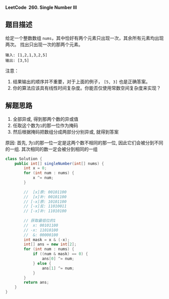 **LeetCode&nbsp;&nbsp;260. Single Number III**

## 题目描述

给定一个整数数组 `nums`，其中恰好有两个元素只出现一次，其余所有元素均出现两次。 找出只出现一次的那两个元素。

```
输入: [1,2,1,3,2,5]
输出: [3,5]
```

注意：

1. 结果输出的顺序并不重要，对于上面的例子， `[5, 3]` 也是正确答案。
2. 你的算法应该具有线性时间复杂度。你能否仅使用常数空间复杂度来实现？

## 解题思路

1. 全部异或, 得到那两个数的异或值
2. 任取这个数为`1`的那一位作为掩码
3. 然后根据掩码把数组分成两部分分别异或, 就得到答案

原因: 首先, 为`1`的那一位一定是这两个数不相同的那一位, 因此它们会被分到不同的一组. 其次相同的数一定会被分到相同的一组

```java
class Solution {
    public int[] singleNumber(int[] nums) {
        int x = 0;
        for (int num : nums) {
            x ^= num;
        }
        
        //  [x]原: 00101100
        //  [x]补: 00101100
        // [-x]原: 10101100
        // [-x]反: 11010011
        // [-x]补: 11010100
        
        // 获取最低位的1
        //  x: 00101100
        // -x: 11010100
		//  &: 00000100
        int mask = x & (-x);
        int[] ans = new int[2];
        for (int num : nums) {
            if ((num & mask) == 0) {
                ans[0] ^= num;        
            } else {
                ans[1] ^= num;
            }
        }
        return ans;
    }
}
```